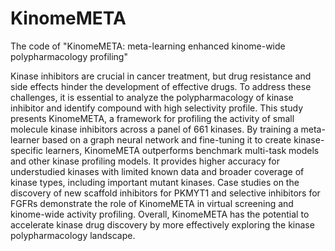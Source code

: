 # KinomeMETA
The code of "KinomeMETA: meta-learning enhanced kinome-wide polypharmacology profiling"

Kinase inhibitors are crucial in cancer treatment, but drug resistance and side effects hinder the development of effective drugs. To address these challenges, it is essential to analyze the polypharmacology of kinase inhibitor and identify compound with high selectivity profile. This study presents KinomeMETA, a framework for profiling the activity of small molecule kinase inhibitors across a panel of 661 kinases. By training a meta-learner based on a graph neural network and fine-tuning it to create kinase-specific learners, KinomeMETA outperforms benchmark multi-task models and other kinase profiling models. It provides higher accuracy for understudied kinases with limited known data and broader coverage of kinase types, including important mutant kinases. Case studies on the discovery of new scaffold inhibitors for PKMYT1 and selective inhibitors for FGFRs demonstrate the role of KinomeMETA in virtual screening and kinome-wide activity profiling. Overall, KinomeMETA has the potential to accelerate kinase drug discovery by more effectively exploring the kinase polypharmacology landscape.

